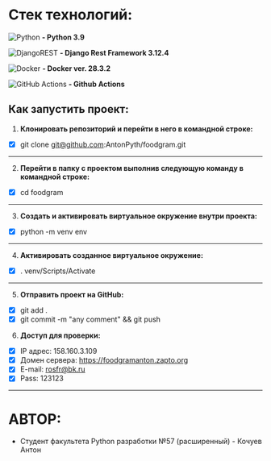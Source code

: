 # Стек технологий:

![Python](https://img.shields.io/badge/python-3670A0?style=for-the-badge&logo=python&logoColor=ffdd54) **- Python 3.9**

![DjangoREST](https://img.shields.io/badge/DJANGO-REST-ff1709?style=for-the-badge&logo=django&logoColor=white&color=ff1709&labelColor=gray) **- Django Rest Framework 3.12.4**

![Docker](https://img.shields.io/badge/docker-%230db7ed.svg?style=for-the-badge&logo=docker&logoColor=white) **- Docker ver. 28.3.2**

![GitHub Actions](https://img.shields.io/badge/github%20actions-%232671E5.svg?style=for-the-badge&logo=githubactions&logoColor=white) **- Github Actions**

## Как запустить проект:
1. **Клонировать репозиторий и перейти в него в командной строке:**

- [X] git clone git@github.com:AntonPyth/foodgram.git

___
2. **Перейти в папку с проектом выполнив следующую команду в командной строке:**

- [X] cd foodgram

___
3. __Cоздать и активировать виртуальное окружение внутри проекта:__

- [X] python -m venv env

___
4. **Активировать созданное виртуальное окружение:**

- [X] . venv/Scripts/Activate

___
5. **Отправить проект на GitHub:**


- [X] git add .
- [X] git commit -m "any comment" && git push

6. **Доступ для проверки:**


- [X] IP адрес: 158.160.3.109
- [X] Домен сервера: https://foodgramanton.zapto.org
- [X] E-mail: rosfr@bk.ru
- [X] Pass: 123123

___
# **АВТОР:**

* Студент факультета Python разработки №57 (расширенный) - Кочуев Антон
